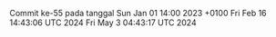 Commit ke-55 pada tanggal Sun Jan 01 14:00 2023 +0100
Fri Feb 16 14:43:06 UTC 2024
Fri May  3 04:43:17 UTC 2024
